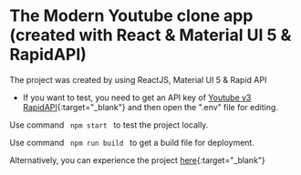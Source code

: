 # The Modern Youtube clone app (created with React & Material UI 5 & RapidAPI)
The project was created by using ReactJS, Material UI 5 & Rapid API
- If you want to test, you need to get an API key of [Youtube v3 RapidAPI](https://rapidapi.com/ytdlfree/api/youtube-v31){:target="_blank"} and then open the ".env" file for editing.
  
Use command <code> npm start </code> to test the project locally.

Use command <code> npm run build </code> to get a build file for deployment.

Alternatively, you can experience the project [here](https://modern-youtube-clone.netlify.app/){:target="_blank"}
